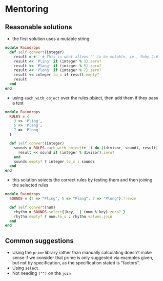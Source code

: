 # Mentoring

## Reasonable solutions

- the first solution uses a mutable string

```ruby
module Raindrops
  def self.convert(integer)
    result = +'' # This is what allows '' to be mutable, ie., Ruby 2.6
    result << 'Pling' if (integer % 3).zero?
    result << 'Plang' if (integer % 5).zero?
    result << 'Plong' if (integer % 7).zero?
    result << integer.to_s if result.empty?
    result
  end
end
```

- using `each_with_object` over the rules object, then add them if they pass a test

```ruby
module Raindrops
  RULES = {
    3 => 'Pling',
    5 => 'Plang',
    7 => 'Plong'
  }

  def self.convert(integer)
    sounds = RULES.each_with_object(+'') do |(divisor, sound), result|
      result << sound if (integer % divisor).zero?
    end
    sounds.empty? ? integer.to_s : sounds
  end
end
```

- this solution selects the correct rules by testing them and then joining the selected rules

```ruby
module Raindrops
  SOUNDS = {3 => "Pling", 5 => "Plang", 7 => "Plong"}.freeze

  def self.convert(num)
    rhythm = SOUNDS.select{|key, _| (num % key).zero? }
    rhythm.empty? ? num.to_s : rhythm.values.join
  end
end
```

## Common suggestions

- Using the `prime` library rather than manually calculating doesn't make sense if we consider that prime is only suggested via examples given, but not by specification, as the specification stated is "factors".
- Using `select`.
- Not needing `("")` on the `join`
